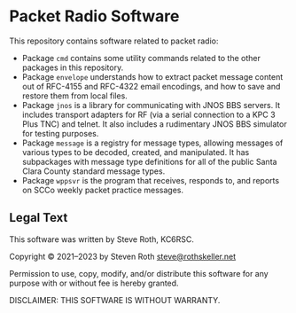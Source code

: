 # Packet Radio Software

This repository contains software related to packet radio:

* Package `cmd` contains some utility commands related to the other packages in
  this repository.
* Package `envelope` understands how to extract packet message content out of
  RFC-4155 and RFC-4322 email encodings, and how to save and restore them from
  local files.
* Package `jnos` is a library for communicating with JNOS BBS servers.  It
  includes transport adapters for RF (via a serial connection to a KPC 3 Plus
  TNC) and telnet.  It also includes a rudimentary JNOS BBS simulator for
  testing purposes.
* Package `message` is a registry for message types, allowing messages of
  various types to be decoded, created, and manipulated.  It has subpackages
  with message type definitions for all of the public Santa Clara County
  standard message types.
* Package `wppsvr` is the program that receives, responds to, and reports on
  SCCo weekly packet practice messages.

## Legal Text

This software was written by Steve Roth, KC6RSC.

Copyright © 2021–2023 by Steven Roth <steve@rothskeller.net>

Permission to use, copy, modify, and/or distribute this software for any purpose
with or without fee is hereby granted.

DISCLAIMER: THIS SOFTWARE IS WITHOUT WARRANTY.
